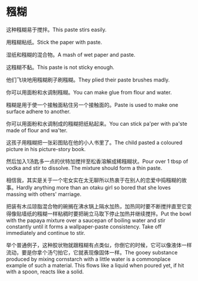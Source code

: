 # 糨糊

<p><span class="chinese">这种糨糊易于搅拌。</span><span class="english">This paste stirs easily.</span></p>

<p><span class="chinese">用糨糊粘纸。</span><span class="english">Stick the paper with paste.</span></p>

<p><span class="chinese">湿纸和糨糊的混合物。</span><span class="english">A mash of wet paper and paste.</span></p>

<p><span class="chinese">这糨糊不黏。</span><span class="english">This paste is not sticky enough.</span></p>

<p><span class="chinese">他们飞块地用糨糊刷子刷糨糊。</span><span class="english">They plied their paste brushes madly.</span></p>

<p><span class="chinese">你可以用面粉和水调制糨糊。</span><span class="english">You can make glue from flour and water.</span></p>

<p><span class="chinese">糨糊是用于使一个接触面粘住另一个接触面的。</span><span class="english">Paste is used to make one surface adhere to another.</span></p>

<p><span class="chinese">你可以用面粉和水调制成的糨糊把纸粘起来。</span><span class="english">You can stick pa'per with pa'ste made of flour and wa'ter.</span></p>

<p><span class="chinese">这孩子用糨糊把一张彩图贴在他的小人书里了。</span><span class="english">The child pasted a coloured picture in his picture-story book.</span></p>

<p><span class="chinese">然后加入1汤匙多一点的伏特加搅拌至松香溶解成稀糨糊状。</span><span class="english">Pour over 1 tbsp of vodka and stir to dissolve. The mixture should form a thin paste.</span></p>

<p><span class="chinese">相信我，其实是关于一个宅女实在太无聊所以热衷于在别人的恋爱中捣糨糊的故事。</span><span class="english">Hardly anything more than an otaku girl so bored that she loves massing with others' marriage.</span></p>

<p><span class="chinese">把装有木瓜琼脂混合物的碗搁在沸水锅上隔水加热，加热同时要不断搅拌直至它变得像贴墙纸的糨糊一样粘稠时要把碗立马取下停止加热并继续搅拌。</span><span class="english">Put the bowl with the papaya mixture over a saucepan of boiling water and stir constantly until it forms a wallpaper-paste consistency. Take off immediately and continue to stir.</span></p>

<p><span class="chinese">举个普通例子，这种胶状物就跟糨糊有点类似，你倒它的时候，它可以像液体一样流动，要是你拿个汤勺拍它，它就表现像固体一样。</span><span class="english">The gooey substance produced by mixing cornstarch with a little water is a commonplace example of such a material. This flows like a liquid when poured yet, if hit with a spoon, reacts like a solid.</span></p>


